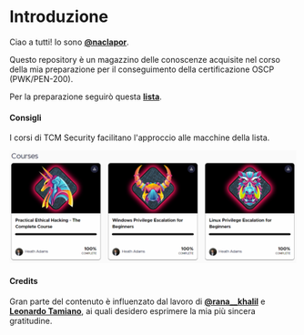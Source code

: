 # Introduzione

Ciao a tutti!
Io sono [**@naclapor**](https://twitter.com/naclapor).

Questo repository è un magazzino delle conoscenze acquisite nel corso della mia preparazione per il conseguimento della certificazione OSCP (PWK/PEN-200).

Per la preparazione seguirò questa [**lista**](https://docs.google.com/spreadsheets/u/1/d/1dwSMIAPIam0PuRBkCiDI88pU3yzrqqHkDtBngUHNCw8/htmlview#).

#### Consigli

I corsi di TCM Security facilitano l'approccio alle macchine della lista.

<p align="center">
  <img src="/Immagini/TCM_Security.png" />
</p>

#### Credits

Gran parte del contenuto è influenzato dal lavoro di [**@rana\_\_khalil**](https://twitter.com/rana__khalil) e [**Leonardo Tamiano**](https://twitter.com/leo_0x123), ai quali desidero esprimere la mia più sincera gratitudine.
